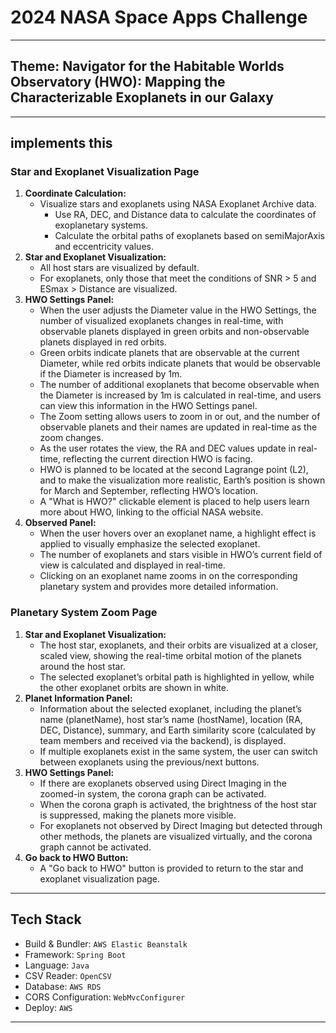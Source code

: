 # 2024 NASA Space Apps Challenge

---

## Theme: Navigator for the Habitable Worlds Observatory (HWO): Mapping the Characterizable Exoplanets in our Galaxy

---

## implements this

### Star and Exoplanet Visualization Page

1. **Coordinate Calculation:**
   - Visualize stars and exoplanets using NASA Exoplanet Archive data.
     - Use RA, DEC, and Distance data to calculate the coordinates of exoplanetary systems.
     - Calculate the orbital paths of exoplanets based on semiMajorAxis and eccentricity values.
2. **Star and Exoplanet Visualization:**
   - All host stars are visualized by default.
   - For exoplanets, only those that meet the conditions of SNR > 5 and ESmax > Distance are visualized.
3. **HWO Settings Panel:**
   - When the user adjusts the Diameter value in the HWO Settings, the number of visualized exoplanets changes in real-time, with observable planets displayed in green orbits and non-observable planets displayed in red orbits.
   - Green orbits indicate planets that are observable at the current Diameter, while red orbits indicate planets that would be observable if the Diameter is increased by 1m.
   - The number of additional exoplanets that become observable when the Diameter is increased by 1m is calculated in real-time, and users can view this information in the HWO Settings panel.
   - The Zoom setting allows users to zoom in or out, and the number of observable planets and their names are updated in real-time as the zoom changes.
   - As the user rotates the view, the RA and DEC values update in real-time, reflecting the current direction HWO is facing.
   - HWO is planned to be located at the second Lagrange point (L2), and to make the visualization more realistic, Earth’s position is shown for March and September, reflecting HWO’s location.
   - A "What is HWO?" clickable element is placed to help users learn more about HWO, linking to the official NASA website.
4. **Observed Panel:**
   - When the user hovers over an exoplanet name, a highlight effect is applied to visually emphasize the selected exoplanet.
   - The number of exoplanets and stars visible in HWO’s current field of view is calculated and displayed in real-time.
   - Clicking on an exoplanet name zooms in on the corresponding planetary system and provides more detailed information.

### Planetary System Zoom Page

1. **Star and Exoplanet Visualization:**
   - The host star, exoplanets, and their orbits are visualized at a closer, scaled view, showing the real-time orbital motion of the planets around the host star.
   - The selected exoplanet’s orbital path is highlighted in yellow, while the other exoplanet orbits are shown in white.
2. **Planet Information Panel:**
   - Information about the selected exoplanet, including the planet’s name (planetName), host star’s name (hostName), location (RA, DEC, Distance), summary, and Earth similarity score (calculated by team members and received via the backend), is displayed.
   - If multiple exoplanets exist in the same system, the user can switch between exoplanets using the previous/next buttons.
3. **HWO Settings Panel:**
   - If there are exoplanets observed using Direct Imaging in the zoomed-in system, the corona graph can be activated.
   - When the corona graph is activated, the brightness of the host star is suppressed, making the planets more visible.
   - For exoplanets not observed by Direct Imaging but detected through other methods, the planets are visualized virtually, and the corona graph cannot be activated.
4. **Go back to HWO Button:**
   - A "Go back to HWO" button is provided to return to the star and exoplanet visualization page.

---

## Tech Stack

- Build & Bundler: `AWS Elastic Beanstalk`
- Framework: `Spring Boot`
- Language: `Java`
- CSV Reader: `OpenCSV`
- Database: `AWS RDS`
- CORS Configuration: `WebMvcConfigurer`
- Deploy: `AWS`

---
